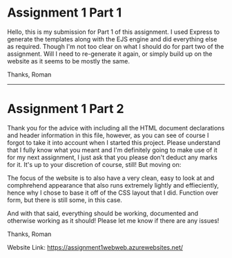 # Assignment 1 Part 1

Hello, this is my submission for Part 1 of this assignment. I used Express to generate the templates along with the EJS engine and did everything else as required. Though I'm not too clear on what I should do for part two of the assignment. Will I need to re-generate it again, or simply build up on the website as it seems to be mostly the same. 

Thanks, Roman
____________________________________________________________________________________________________________________________________

# Assignment 1 Part 2

Thank you for the advice with including all the HTML document declarations and header information
in this file, however, as you can see of course I forgot to take it into account when I started this project.
Please understand that I fully know what you meant and I'm definitely going to make use of it for my next assignment, 
I just ask that you please don't deduct any marks for it. It's up  to your discretion of course, still! But moving on:

 The focus of the website is to also have a very clean, easy to look at and comphrehend appearance that also runs extremely lightly and
 effieciently, hence why I chose to base it off of the CSS layout that I did. Function over form, but there is still some, in this case.
 
 And with that said, everything should be working, documented and otherwise working as it should! Please let me know if there are any
 issues!
 
 Thanks, Roman

Website Link: https://assignment1webweb.azurewebsites.net/
